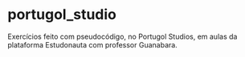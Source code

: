 # portugol_studio
Exercícios feito com pseudocódigo, no Portugol Studios, em aulas da plataforma Estudonauta com professor Guanabara.
